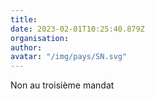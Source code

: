```yaml
---
title: 
date: 2023-02-01T10:25:40.879Z
organisation: 
author: 
avatar: "/img/pays/SN.svg"
---
```


Non au troisième mandat